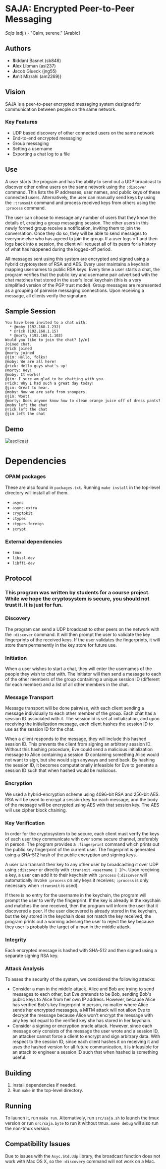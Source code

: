 # SAJA: Encrypted Peer-to-Peer Messaging
_Saja_ (adj.) - "Calm, serene." [Arabic]
## Authors
* **S**iddant Basnet (sb846)
* **A**lex Libman (asl237)
* **J**acob Glueck (jng55)
* **A**mit Mizrahi (am2269)}

## Vision
SAJA is a peer-to-peer encrypted messaging system designed for communication between people on the same network.

### Key Features
* UDP based discovery of other connected users on the same network
* End-to-end encrypted messaging
* Group messaging
* Setting a username
* Exporting a chat log to a file

## Use
A user starts the program and has the ability to send out a UDP broadcast to discover other online users on the same network using the `:discover` command. This lists the IP addresses, user names, and public keys of these connected users. Alternatively, the user can manually send keys by using the `:transmit` command and process received keys from others using the `:process` command.

The user can choose to message any number of users that they know the details of, creating a group messaging session. The other users in this newly formed group receive a notification, inviting them to join the conversation. Once they do so, they will be able to send messages to everyone else who has agreed to join the group. If a user logs off and then logs back into a session, the client will request all of its peers for a history of what has happened during the logged-off period.

All messages sent using this system are encrypted and signed using a hybrid cryptosystem of RSA and AES. Every user maintains a keychain mapping usernames to public RSA keys. Every time a user starts a chat, the program verifies that the public key and username pair advertised with the chat matches that stored in the user's local keychain (this is a very simplified version of the PGP trust model). Group messages are represented as a grouping of pairwise messaging connections. Upon receiving a message, all clients verify the signature.

## Sample Session
```
You have been invited to a chat with:
  * @moby (192.168.1.232)
  * @rick (192.168.1.15)
  * @morty (192.168.1.103)
Would you like to join the chat? [y/n]
Joined chat.
@rick joined
@morty joined
@jim: Hello, folks!
@moby: We are all here!
@rick: Hello guys what's up!
@morty: Hey!
@moby: It works!
@jim: I sure am glad to be chatting with you.
@rick: Why I had such a great day today!
@jim: Great to hear.
@moby: Now we are safe from snoopers.
@jim: Woot!
@morty: Does anyone know how to clean orange juice off of dress pants?
@moby left the chat
@rick left the chat
@jim left the chat
```

## Demo
[![asciicast](https://asciinema.org/a/e9isbc0pb8ww5i36jjpck3dz6.png)](https://asciinema.org/a/e9isbc0pb8ww5i36jjpck3dz6)

# Dependencies

### OPAM packages
These are also found in `packages.txt`. Running `make install` in the top-level directory will install all of them.
* `async`
* `async-extra`
* `cryptokit`
* `ctypes`
* `ctypes-foreign`
* `scrypt`

### External dependencies
* `tmux`
* `libssl-dev`
* `libffi-dev`

## Protocol

### **This program was written by students for a course project. While we hope the cryptosystem is secure, you should not trust it. It is just for fun.**

### Discovery

The program can send a UDP broadcast to other peers on the network with the `:discover` command. It will then prompt the user to validate the key fingerprints of the received keys. If the user validates the fingerprints, it will store them permanently in the key store for future use.

### Initiation
When a user wishes to start a chat, they will enter the usernames of the people they wish to chat with. The initiator will then send a message to each of the other members of the group containing a unique session ID (different for each member) and a list of all other members in the chat.

### Message Transport
Message transport will be done pairwise, with each client sending a message individually to each other member of the group. Each chat has a session ID associated with it. The session id is set at initialization, and upon receiving the initialization message, each client hashes the session ID to use as the session ID for the chat.

When a client responds to the message, they will include this hashed session ID. This prevents the client from signing an arbitrary session ID. Without this hashing procedure, Eve could send a malicious initialization message to Alice containing a session ID containing something Alice would not want to sign, but she would sign anyways and send back. By hashing the session ID, it becomes computationally infeasible for Eve to generate a session ID such that when hashed would be malicious.

### Encryption
We used a hybrid-encryption scheme using 4096-bit RSA and 256-bit AES. RSA will be used to encrypt a session key for each message, and the body of the message will be encrypted using AES with that session key. The AES will use cipher block chaining.

### Key Verification
In order for the cryptosystem to be secure, each client must verify the keys of each user they communicate with over some secure channel, preferably in person. The program provides a `:fingerprint` command which prints out the public key fingerprint of the current user. The fingerprint is generated using a SHA-512 hash of the public encryption and signing keys.

A user can transmit their key to any other user by broadcasting it over UDP using `:discover` or directly with `:transmit <username | IP>`. Upon receiving a key, a user can add it to their keychain with `:process` (`:discover` will automatically invoke `:process` on any keys it receives; `:process` is only necessary when `:transmit` is used).

If there is no entry for the username in the keychain, the program will prompt the user to verify the fingerprint. If the key is already in the keychain and matches the one received, then the program will inform the user that it discovered a peer. If the user discovered is already stored in the keychain, but the key stored in the keychain does not match the key received, the program prints out a warning advising the user to reject the key because they user is probably the target of a man in the middle attack.

### Integrity

Each encrypted message is hashed with SHA-512 and then signed using a separate signing RSA key.

### Attack Analysis
To asses the security of the system, we considered the following attacks:
* Consider a man in the middle attack. Alice and Bob are trying to send messages to each other, but Eve pretends to be Bob, sending Bob's public keys to Alice from her own IP address. However, because Alice has verified Bob's key fingerprint in person, no matter where Alice sends her encrypted messages, a MITM attack will not allow Eve to decrypt the message because Alice won't encrypt the message with any key not equal to the verified key she has stored in her keychain.
* Consider a signing or encryption oracle attack. However, since each message only consists of the message the user wrote and a session ID, an attacker cannot force a client to encrypt and sign arbitrary data. With respect to the session ID, since each client hashes it on receiving it and uses the hashed version for all future communication, it is infeasible for an attack to engineer a session ID such that when hashed is something useful.

## Building

1. Install dependencies if needed.
1. Run `make` in the top-level directory.

## Running
To launch it, run `make run`. Alternatively, run `src/saja.sh` to launch the tmux version or run `src/saja.byte` to run it without tmux. `make debug` will also run the non-tmux version.

## Compatibility Issues

Due to issues with the `Asyc.Std.Udp` library, the broadcast function does not work with Mac OS X, so the `:discovery` command will not work on a Mac.
